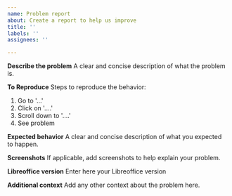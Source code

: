 ```yaml
---
name: Problem report
about: Create a report to help us improve
title: ''
labels: ''
assignees: ''

---
```


**Describe the problem**
A clear and concise description of what the problem is.

**To Reproduce**
Steps to reproduce the behavior:
1. Go to '...'
2. Click on '....'
3. Scroll down to '....'
4. See problem

**Expected behavior**
A clear and concise description of what you expected to happen.

**Screenshots**
If applicable, add screenshots to help explain your problem.

**Libreoffice version**
Enter here your Libreoffice version

**Additional context**
Add any other context about the problem here.
